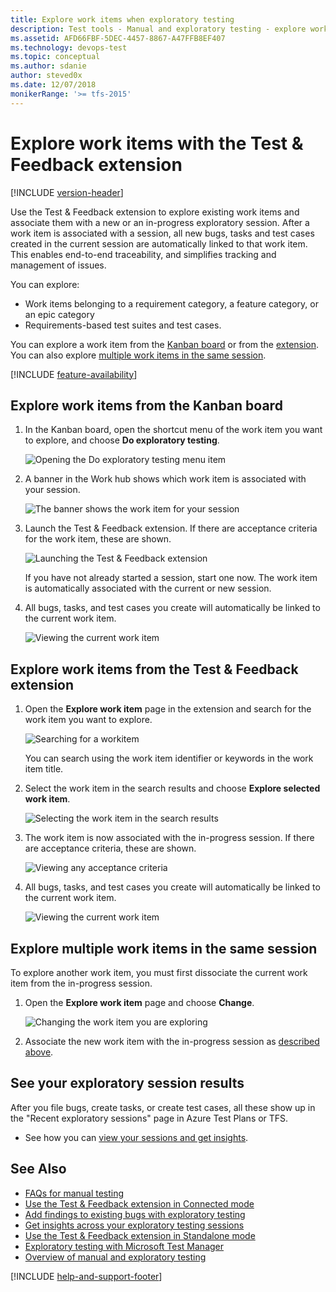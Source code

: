 ```yaml
---
title: Explore work items when exploratory testing
description: Test tools - Manual and exploratory testing - explore work items from the Kanban board or by using the Microsoft Test & Feedback extension
ms.assetid: AFD66FBF-5DEC-4457-8867-A47FFB8EF407
ms.technology: devops-test
ms.topic: conceptual
ms.author: sdanie
author: steved0x
ms.date: 12/07/2018
monikerRange: '>= tfs-2015'
---
```


# Explore work items with the Test &amp; Feedback extension

[!INCLUDE [version-header](includes/version-header.md)]

Use the Test &amp; Feedback extension to explore existing work items and
associate them with a new or an in-progress exploratory session.
After a work item is associated with a session, all new bugs, tasks and test cases created
in the current session are automatically linked to that work item.
This enables end-to-end traceability, and simplifies tracking
and management of issues.

You can explore:

* Work items belonging to a requirement category, a feature category, or an epic category
* Requirements-based test suites and test cases.

You can explore a work item from the [Kanban board](#kanban) or from the [extension](#extension).
You can also explore [multiple work items in the same session](#multipleitems).

[!INCLUDE [feature-availability](includes/feature-availability.md)]

<a name="kanban"></a>

## Explore work items from the Kanban board

1.  In the Kanban board, open the shortcut menu of the work item
    you want to explore, and choose **Do exploratory testing**.

    ![Opening the Do exploratory testing menu item](media/explore-workitems-exploratory-testing/explore-workitems-01.png)

1.  A banner in the Work hub shows which work item is associated with your session.

    ![The banner shows the work item for your session](media/explore-workitems-exploratory-testing/explore-workitems-02.png)

1.  Launch the Test &amp; Feedback extension.
    If there are acceptance criteria for the work item, these are shown.

    ![Launching the Test & Feedback extension](media/explore-workitems-exploratory-testing/explore-workitems-03.png)

    If you have not already started a session, start one now.
    The work item is automatically associated with the current or new session.

1.  All bugs, tasks, and test cases you create will automatically be
    linked to the current work item.

    ![Viewing the current work item](media/explore-workitems-exploratory-testing/explore-workitems-04.png)

<a name="extension"></a>

## Explore work items from the Test &amp; Feedback extension

1.  Open the **Explore work item** page in the extension and search for
    the work item you want to explore.

    ![Searching for a workitem](media/explore-workitems-exploratory-testing/explore-workitems-05.png)

    You can search using the work item identifier or keywords in the work item title.

1.  Select the work item in the search results and choose **Explore selected work item**.

    ![Selecting the work item in the search results](media/explore-workitems-exploratory-testing/explore-workitems-06.png)

1.  The work item is now associated with the in-progress session.
    If there are acceptance criteria, these are shown.

    ![Viewing any acceptance criteria](media/explore-workitems-exploratory-testing/explore-workitems-07.png)

1.  All bugs, tasks, and test cases you create will automatically be
    linked to the current work item.

    ![Viewing the current work item](media/explore-workitems-exploratory-testing/explore-workitems-04.png)

<a name="multipleitems"></a>

## Explore multiple work items in the same session

To explore another work item, you must first dissociate the current work item from the in-progress session.

1.  Open the **Explore work item** page and choose **Change**.

    ![Changing the work item you are exploring](media/explore-workitems-exploratory-testing/explore-workitems-09.png)

2.  Associate the new work item with the in-progress session as [described above](#extension).

## See your exploratory session results

After you file bugs, create tasks, or create test cases, all these show up in the "Recent exploratory sessions" page in Azure Test Plans or TFS.

* See how you can [view your sessions and get insights](insights-exploratory-testing.md).

## See Also

* [FAQs for manual testing](reference-qa.md#tandfext)
* [Use the Test &amp; Feedback extension in Connected mode](connected-mode-exploratory-testing.md)
* [Add findings to existing bugs with exploratory testing](add-to-bugs-exploratory-testing.md)
* [Get insights across your exploratory testing sessions](insights-exploratory-testing.md)
* [Use the Test &amp; Feedback extension in Standalone mode](standalone-mode-exploratory-testing.md)
* [Exploratory testing with Microsoft Test Manager](mtm/exploratory-testing-using-microsoft-test-manager.md)
* [Overview of manual and exploratory testing](index.yml)

[!INCLUDE [help-and-support-footer](includes/help-and-support-footer.md)]
